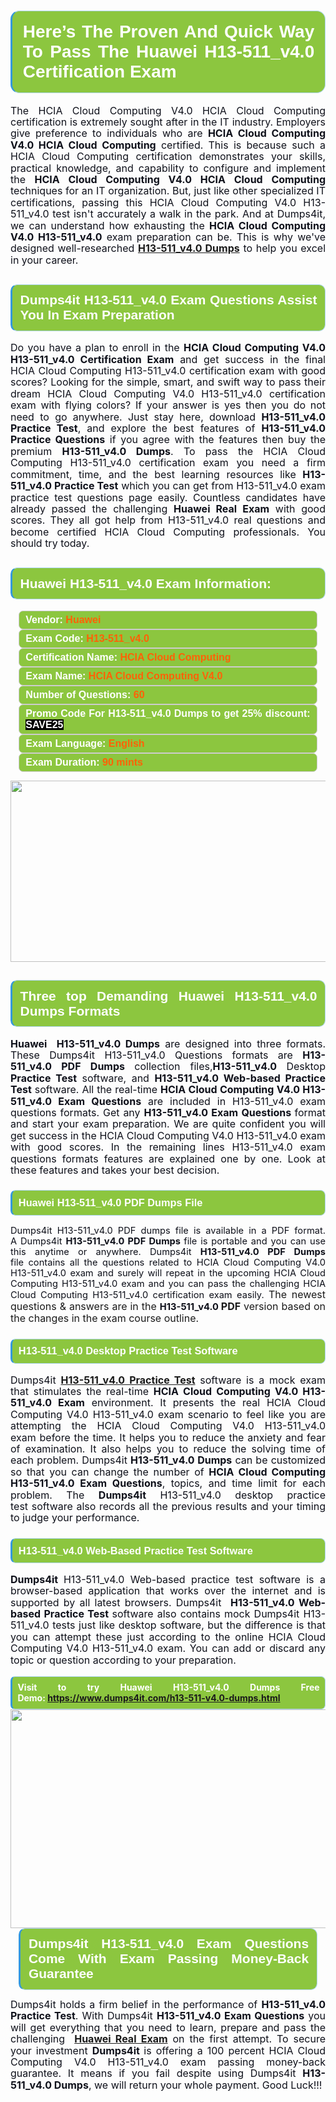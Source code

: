 
<h1 style="text-align: justify;"><span style="font-family:Arial,Helvetica,sans-serif;"><strong><span style="display: block; color: #FFFFFF; background: #8cc63f; border: 0.5px solid #AED6F1; border-left: 3px solid #3498DB; padding: .6em; border-radius: 0.5em;">Here’s The Proven And Quick Way To Pass The Huawei H13-511_v4.0 Certification Exam </span></strong></span></h1>

<p style="margin: 0in 0.0001pt; text-align: justify;"><span style="font-size:12pt"><span style="line-height:115%"><span new="" roman="" style="font-family:" times=""><span style="color:#0e101a">The HCIA Cloud Computing V4.0 HCIA Cloud Computing certification is extremely sought after in the IT industry. Employers give preference to individuals who are <strong>HCIA Cloud Computing V4.0 HCIA Cloud Computing</strong> certified. This is because such a HCIA Cloud Computing certification demonstrates your skills, practical knowledge, and capability to configure and implement the <strong>HCIA Cloud Computing V4.0 HCIA Cloud Computing </strong>techniques for an IT organization. But, just like other specialized IT certifications, passing this HCIA Cloud Computing V4.0 H13-511_v4.0 test isn't accurately a walk in the park. And at Dumps4it, we can understand how exhausting the <strong>HCIA Cloud Computing V4.0 H13-511_v4.0</strong> exam preparation can be. This is why we've designed well-researched <strong><a href="https://www.dumps4it.com/h13-511-v4.0-dumps.html">H13-511_v4.0 Dumps</a></strong> to help you excel in your career.</span></span></span></span></p>

<h2 style="text-align: justify;"><span style="font-family:Arial,Helvetica,sans-serif;"><strong><span style="display: block; color: #FFFFFF; background: #8cc63f; border: 0.5px solid #AED6F1; border-left: 3px solid #3498DB; padding: .6em; border-radius: 0.5em;">Dumps4it H13-511_v4.0 Exam Questions Assist You In Exam Preparation</span></strong></span></h2>

<p style="text-align: justify;"><span style="font-size:12pt"><span style="line-height:115%"><span new="" roman="" style="font-family:" times=""><span style="color:#0e101a">Do you have a plan to enroll in the <b>HCIA Cloud Computing V4.0 H13-511_v4.0 Certification Exam</b> and get success in the final HCIA Cloud Computing H13-511_v4.0 certification exam with good scores? Looking for the simple, smart, and swift way to pass their dream HCIA Cloud Computing V4.0 H13-511_v4.0 certification exam with flying colors? If your answer is yes then you do not need to go anywhere. Just stay here, download <b>H13-511_v4.0 Practice Test</b>, and explore the best features of <b>H13-511_v4.0 Practice Questions</b> if you agree with the features then buy the premium <b>H13-511_v4.0 Dumps</b>. To pass the HCIA Cloud Computing H13-511_v4.0 certification exam you need a firm commitment, time, and the best learning resources like <b>H13-511_v4.0 Practice Test</b> which you can get from H13-511_v4.0 exam practice test questions page easily. Countless candidates have already passed the challenging <b>Huawei Real Exam</b> with good scores. They all got help from H13-511_v4.0 real questions and become certified HCIA Cloud Computing professionals. You should try today.</span></span></span></span><span style="font-size:11pt"><span style="line-height:normal"><span sans-serif="" style="font-family:Calibri,"><span style="font-size:12.0pt"><span style="color:#0e101a"><span style="font-size:12pt"><span new="" roman="" style="font-family:" times=""><span calibri="" style="font-family:"><span style="color:#0e101a"><span style="font-size:14px;"> </span></span></span></span></span></span></span></span></span></span></p>

<h2 style="text-align: justify;"><span style="font-family:Arial,Helvetica,sans-serif;"><strong><span style="display: block; color: #FFFFFF; background: #8cc63f; border: 0.5px solid #AED6F1; border-left: 3px solid #3498DB; padding: .6em; border-radius: 0.5em;">Huawei H13-511_v4.0 Exam Information:</span></strong></span></h2>

<div style="margin: 0cm 10pt; background: rgb(140, 198, 63); border: 1px solid rgb(204, 204, 204); padding: 5px 10px; border-radius: 0.5em; text-align: justify;"><span style="font-family:Arial,Helvetica,sans-serif;"><span style="font-size: 11pt;"><span style="line-height: normal;"><strong><span style="font-size: 12.0pt;"><span style="color: #FFFFFF;">Vendor:</span> <span style="color: #FF6106;">Huawei</span></span></strong></span></span></span></div>

<div style="margin: 0cm 10pt; background: rgb(140, 198, 63); border: 1px solid rgb(204, 204, 204); padding: 5px 10px; border-radius: 0.5em; text-align: justify;"><span style="font-family:Arial,Helvetica,sans-serif;"><span style="font-size: 11pt;"><span style="line-height: normal;"><strong><span style="font-size: 12.0pt;"><span style="color: #FFFFFF;">Exam Code:</span> <span style="color: #FF6106;">H13-511_v4.0</span></span></strong></span></span></span></div>

<div style="margin: 0cm 10pt; background: rgb(140, 198, 63); border: 1px solid rgb(204, 204, 204); padding: 5px 10px; border-radius: 0.5em; text-align: justify;"><span style="font-family:Arial,Helvetica,sans-serif;"><span style="font-size: 11pt;"><span style="line-height: normal;"><strong><span style="font-size: 12.0pt;"><span style="color: #FFFFFF;">Certification Name:</span> <span style="color: #FF6106;">HCIA Cloud Computing</span></span></strong></span></span></span></div>

<div style="margin: 0cm 10pt; background: rgb(140, 198, 63); border: 1px solid rgb(204, 204, 204); padding: 5px 10px; border-radius: 0.5em; text-align: justify;"><span style="font-family:Arial,Helvetica,sans-serif;"><span style="font-size: 11pt;"><span style="line-height: normal;"><strong><span style="font-size: 12.0pt;"><span style="color: #FFFFFF;">Exam Name:</span> <span style="color: #FF6106;">HCIA Cloud Computing V4.0</span></span></strong></span></span></span></div>

<div style="margin: 0cm 10pt; background: rgb(140, 198, 63); border: 1px solid rgb(204, 204, 204); padding: 5px 10px; border-radius: 0.5em; text-align: justify;"><span style="font-family:Arial,Helvetica,sans-serif;"><span style="font-size: 11pt;"><span style="line-height: normal;"><strong><span style="font-size: 12.0pt;"><span style="color: #FFFFFF;">Number of Questions: </span><span style="color: #FF6106;">60</span></span></strong></span></span></span></div>

<div style="margin: 0cm 10pt; background: rgb(140, 198, 63); border: 1px solid rgb(204, 204, 204); padding: 5px 10px; border-radius: 0.5em; text-align: justify;"><span style="font-family:Arial,Helvetica,sans-serif;"><span style="font-size: 11pt;"><span style="line-height: normal;"><strong><span style="font-size: 12.0pt;"><span style="color: #FFFFFF;">Promo Code For H13-511_v4.0 Dumps to get 25% discount: </span><span style="color:#FFFFFF;"><span style="background-color:#000000;">SAVE25</span></span></span></strong></span></span></span></div>

<div style="margin: 0cm 10pt; background: rgb(140, 198, 63); border: 1px solid rgb(204, 204, 204); padding: 5px 10px; border-radius: 0.5em; text-align: justify;"><span style="font-family:Arial,Helvetica,sans-serif;"><span style="font-size: 11pt;"><span style="line-height: normal;"><strong><span style="font-size: 12.0pt;"><span style="color: #FFFFFF;">Exam Language:</span> <span style="color: #FF6106;">English</span></span></strong></span></span></span></div>

<div style="margin: 0cm 10pt; background: rgb(140, 198, 63); border: 1px solid rgb(204, 204, 204); padding: 5px 10px; border-radius: 0.5em; text-align: justify;"><span style="font-family:Arial,Helvetica,sans-serif;"><span style="font-size: 11pt;"><span style="line-height: normal;"><strong><span style="font-size: 12.0pt;"><span style="color: #FFFFFF;">Exam Duration: </span><span style="color: #FF6106;">90 mints</span></span></strong></span></span></span></div>

<p style="text-align: center;"><a href="https://www.dumps4it.com/h13-511-v4.0-dumps.html"><img src="https://i.imgur.com/tHvwmqt.jpg" style="height: 290px; width: 700px;" /></a></p>

<h2 style="text-align: justify;"><span style="font-family:Arial,Helvetica,sans-serif;"><strong><span style="display: block; color: #FFFFFF; background: #8cc63f; border: 0.5px solid #AED6F1; border-left: 3px solid #3498DB; padding: .6em; border-radius: 0.5em;">Three top Demanding Huawei H13-511_v4.0 Dumps Formats</span></strong></span></h2>

<p style="text-align:justify; margin-right:0in; margin-left:0in"><span style="font-size:12pt"><span style="line-height:115%"><span new="" roman="" style="font-family:" times=""><b><span style="color:#0e101a">Huawei  H13-511_v4.0 Dumps</span></b><span style="color:#0e101a"> are designed into three formats. These Dumps4it H13-511_v4.0 Questions formats are <b>H13-511_v4.0 PDF Dumps </b>collection files,<b>H13-511_v4.0 </b>Desktop<b> Practice Test</b> software, and <b>H13-511_v4.0 Web-based Practice Test</b> software. All the real-time <b>HCIA Cloud Computing V4.0 H13-511_v4.0 Exam Questions</b> are included in H13-511_v4.0 exam questions formats. Get any <b>H13-511_v4.0 Exam Questions </b>format and start your exam preparation. We are quite confident you will get success in the HCIA Cloud Computing V4.0 H13-511_v4.0 exam with good scores. In the remaining lines H13-511_v4.0 exam questions formats features are explained one by one. Look at these features and takes your best decision.</span></span></span></span></p>

<h3 style="text-align: justify;"><span style="font-family:Arial,Helvetica,sans-serif;"><strong><span style="display: block; color: #FFFFFF; background: #8cc63f; border: 0.5px solid #AED6F1; border-left: 3px solid #3498DB; padding: .6em; border-radius: 0.5em;">Huawei H13-511_v4.0 PDF Dumps File</span></strong></span></h3>

<p style="text-align: justify;"><span style="font-size:11pt"><span style="line-height:115%"><span sans-serif="" style="font-family:Calibri,"><span new="" roman="" style="font-family:" times=""><span style="color:#0e101a">Dumps4it H13-511_v4.0 PDF dumps file </span></span><span new="" roman="" style="font-family:" times=""><span style="color:#0e101a">is available in a PDF format. A Dumps4it <b>H13-511_v4.0 PDF Dumps </b>file is portable and you can use this anytime or anywhere. Dumps4it <b>H13-511_v4.0 PDF Dumps </b>file contains all the questions related to HCIA Cloud Computing V4.0 H13-511_v4.0 exam and surely will repeat in the upcoming HCIA Cloud Computing H13-511_v4.0 exam and you can pass the challenging HCIA Cloud Computing H13-511_v4.0 certification exam easily. </span></span><span style="font-size:12.0pt"><span style="line-height:115%"><span new="" roman="" style="font-family:" times="">The newest questions & answers are in the </span></span></span><b><span new="" roman="" style="font-family:" times=""><span style="color:#0e101a">H13-511_v4.0 </span></span></b><b><span style="font-size:12.0pt"><span style="line-height:115%"><span new="" roman="" style="font-family:" times="">PDF</span></span></span></b><span style="font-size:12.0pt"><span style="line-height:115%"><span new="" roman="" style="font-family:" times=""> version based on the changes in the exam course outline.</span></span></span></span></span></span></p>

<h3 style="text-align: justify;"><span style="font-family:Arial,Helvetica,sans-serif;"><strong><span style="display: block; color: #FFFFFF; background: #8cc63f; border: 0.5px solid #AED6F1; border-left: 3px solid #3498DB; padding: .6em; border-radius: 0.5em;">H13-511_v4.0 Desktop Practice Test Software </span></strong></span></h3>

<p style="margin: 0in 0.0001pt; text-align: justify;"><span style="font-size:12pt"><span style="line-height:115%"><span new="" roman="" style="font-family:" times=""><span style="color:#0e101a">Dumps4it <a href="https://www.dumps4it.com/h13-511-v4.0-dumps.html"><b>H13-511_v4.0 Practice Test</b></a> software is a mock exam that stimulates the real-time <b>HCIA Cloud Computing V4.0 H13-511_v4.0 Exam</b> environment. It presents the real HCIA Cloud Computing V4.0 H13-511_v4.0 exam scenario to feel like you are attempting the HCIA Cloud Computing V4.0 H13-511_v4.0 exam before the time. It helps you to reduce the anxiety and fear of examination. It also helps you to reduce the solving time of each problem. Dumps4it <b>H13-511_v4.0 </b><b>Dumps</b> can be customized so that you can change the number of <b>HCIA Cloud Computing H13-511_v4.0 Exam </b><b>Questions</b>, topics, and time limit for each problem. The <b>Dumps4it</b> H13-511_v4.0 desktop practice test software also records all the previous results and your timing to judge your performance.</span></span></span></span></p>

<h3 style="text-align: justify;"><span style="font-family:Arial,Helvetica,sans-serif;"><strong><span style="display: block; color: #FFFFFF; background: #8cc63f; border: 0.5px solid #AED6F1; border-left: 3px solid #3498DB; padding: .6em; border-radius: 0.5em;">H13-511_v4.0 Web-Based Practice Test Software </span></strong></span></h3>

<p style="margin: 0in 0.0001pt; text-align: justify;"><span style="font-size:12pt"><span style="line-height:115%"><span new="" roman="" style="font-family:" times=""><b><span style="color:#0e101a">Dumps4it </span></b><span style="color:#0e101a">H13-511_v4.0 Web-based practice test software is a browser-based application that works over the internet and is supported by all latest browsers. Dumps4it  <b>H13-511_v4.0 Web-based Practice Test </b>software </span><span style="color:#0e101a">also contains mock Dumps4it H13-511_v4.0 tests just like desktop software, but the difference is that you can attempt these just according to the online HCIA Cloud Computing V4.0 H13-511_v4.0 exam. You can add or discard any topic or question according to your preparation.</span></span></span></span></p>

<p style="margin: 0in 0.0001pt; text-align: justify;"> </p>

<p style="margin: 0in 0.0001pt; text-align: justify;"><strong><span style="display: block; color: #FFFFFF; background: #8cc63f; border: 0.5px solid #AED6F1; border-left: 3px solid #3498DB; padding: .6em; border-radius: 0.5em;">Visit to try Huawei H13-511_v4.0 Dumps Free Demo: <a href="https://www.dumps4it.com/h13-511-v4.0-dumps.html">https://www.dumps4it.com/h13-511-v4.0-dumps.html</a></span></strong></p>

<p style="margin: 0in 0.0001pt; text-align: center;"><a href="https://www.dumps4it.com/h13-511-v4.0-dumps.html" target="_blank"><img src="https://i.imgur.com/6NxvPHs.jpg" style="width: 700px; height: 350px;" /></a></p>

<h2 style="margin: 0in 10pt; text-align: justify;"><span style="font-family:Arial,Helvetica,sans-serif;"><strong><span style="display: block; color: #FFFFFF; background: #8cc63f; border: 0.5px solid #AED6F1; border-left: 3px solid #3498DB; padding: .6em; border-radius: 0.5em;">Dumps4it H13-511_v4.0 Exam Questions Come With Exam Passing Money-Back Guarantee</span></strong></span></h2>

<p style="text-align: justify;"><span style="font-size:12pt"><span style="line-height:115%"><span new="" roman="" style="font-family:" times=""><span style="color:#0e101a">Dumps4it holds a firm belief in the performance of <b> H13-511_v4.0 Practice Test</b>. With Dumps4it <b>H13-511_v4.0 Exam Questions</b> you will get everything that you need to learn, prepare and pass the challenging <b> </b><a href="https://www.dumps4it.com/huawei-real-exams.html"><b>Huawei Real Exam</b></a> on the first attempt. To secure your investment <b>Dumps4it </b>is offering a 100 percent HCIA Cloud Computing V4.0 H13-511_v4.0 exam passing money-back guarantee. It means if you fail despite using Dumps4it <b>H13-511_v4.0 Dumps</b>, we will return your whole payment. Good Luck!!!</span></span></span></span></p>

<h3 style="text-align: justify;"> </h3>
<gdiv></gdiv><gdiv></gdiv><gdiv></gdiv><gdiv></gdiv><gdiv></gdiv><gdiv></gdiv><gdiv></gdiv><gdiv></gdiv><gdiv></gdiv><gdiv></gdiv><gdiv></gdiv><gdiv></gdiv><gdiv></gdiv><gdiv></gdiv><gdiv></gdiv><gdiv></gdiv><gdiv></gdiv><gdiv></gdiv><gdiv></gdiv><gdiv></gdiv><gdiv></gdiv><gdiv></gdiv><gdiv></gdiv><gdiv></gdiv><gdiv></gdiv><gdiv></gdiv><gdiv></gdiv><gdiv></gdiv><gdiv></gdiv><gdiv></gdiv>
